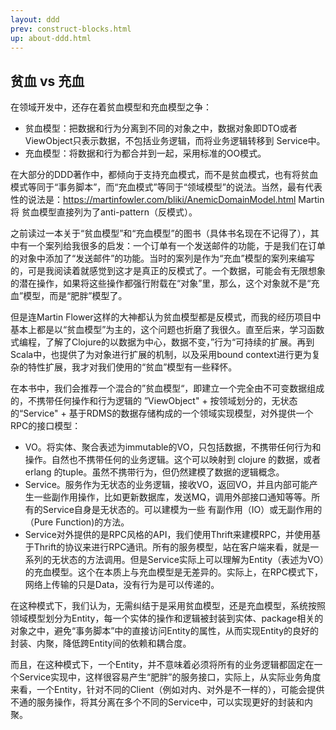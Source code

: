 ```yaml
---
layout: ddd
prev: construct-blocks.html
up: about-ddd.html
---
```

## 贫血 vs 充血

在领域开发中，还存在着贫血模型和充血模型之争：
* 贫血模型：把数据和行为分离到不同的对象之中，数据对象即DTO或者ViewObject只表示数据，不包括业务逻辑，而将业务逻辑转移到 Service中。
* 充血模型：将数据和行为都合并到一起，采用标准的OO模式。

在大部分的DDD著作中，都倾向于支持充血模式，而不是贫血模式，也有将贫血模式等同于“事务脚本”，而“充血模式”等同于“领域模型”的说法。当然，最有代表性的说法是：https://martinfowler.com/bliki/AnemicDomainModel.html Martin将 贫血模型直接列为了anti-pattern（反模式）。

之前读过一本关于“贫血模型”和“充血模型”的图书（具体书名现在不记得了），其中有一个案列给我很多的启发：一个订单有一个发送邮件的功能，于是我们在订单的对象中添加了“发送邮件”的功能。当时的案列是作为“充血”模型的案列来编写的，可是我阅读着就感觉到这才是真正的反模式了。一个数据，可能会有无限想象的潜在操作，如果将这些操作都强行附载在“对象”里，那么，这个对象就不是“充血”模型，而是“肥胖”模型了。

但是连Martin Flower这样的大神都认为贫血模型都是反模式，而我的经历项目中基本上都是以“贫血模型”为主的，这个问题也折磨了我很久。直至后来，学习函数式编程，了解了Clojure的以数据为中心，数据不变，”行为“可持续的扩展。再到Scala中，也提供了为对象进行扩展的机制，以及采用bound context进行更为复杂的特性扩展，我才对我们使用的“贫血”模型有一些释怀。

在本书中，我们会推荐一个混合的”贫血模型“，即建立一个完全由不可变数据组成的，不携带任何操作和行为逻辑的 ”ViewObject" + 按领域划分的，无状态的“Service" + 基于RDMS的数据存储构成的一个领域实现模型，对外提供一个RPC的接口模型：
* VO。将实体、聚合表述为immutable的VO，只包括数据，不携带任何行为和操作。自然也不携带任何的业务逻辑。这个可以映射到 clojure 的数据，或者 erlang 的tuple。虽然不携带行为，但仍然建模了数据的逻辑概念。
* Service。服务作为无状态的业务逻辑，接收VO，返回VO，并且内部可能产生一些副作用操作，比如更新数据库，发送MQ，调用外部接口通知等等。所有的Service自身是无状态的。可以建模为一些 有副作用（IO）或无副作用的（Pure Function)的方法。
* Service对外提供的是RPC风格的API，我们使用Thrift来建模RPC，并使用基于Thrift的协议来进行RPC通讯。所有的服务模型，站在客户端来看，就是一系列的无状态的方法调用。但是Service实际上可以理解为Entity（表述为VO）的充血模型。这个在本质上与充血模型是无差异的。实际上，在RPC模式下，网络上传输的只是Data，没有行为是可以传递的。

在这种模式下，我们认为，无需纠结于是采用贫血模型，还是充血模型，系统按照领域模型划分为Entity，每一个实体的操作和逻辑被封装到实体、package相关的对象之中，避免“事务脚本”中的直接访问Entity的属性，从而实现Entity的良好的封装、内聚，降低跨Entity间的依赖和耦合度。

而且，在这种模式下，一个Entity，并不意味着必须将所有的业务逻辑都固定在一个Service实现中，这样很容易产生“肥胖”的服务接口，实际上，从实际业务角度来看，一个Entity，针对不同的Client（例如对内、对外是不一样的），可能会提供不通的服务操作，将其分离在多个不同的Service中，可以实现更好的封装和内聚。

